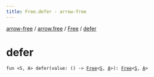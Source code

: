 ```yaml
---
title: Free.defer - arrow-free
---
```


[arrow-free](../../index.html) / [arrow.free](../index.html) / [Free](index.html) / [defer](./defer.html)

# defer

`fun <S, A> defer(value: () -> `[`Free`](index.html)`<`[`S`](defer.html#S)`, `[`A`](defer.html#A)`>): `[`Free`](index.html)`<`[`S`](defer.html#S)`, `[`A`](defer.html#A)`>`